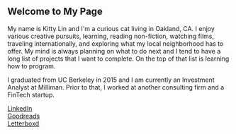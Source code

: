 ## Welcome to My Page

My name is Kitty Lin and I'm a curious cat living in Oakland, CA. I enjoy various creative pursuits, learning, reading non-fiction, watching films, traveling internationally, and exploring what my local neighborhood has to offer. My mind is always planning on what to do next and I tend to have a long list of projects that I want to complete. On the top of that list is learning how to program.

I graduated from UC Berkeley in 2015 and I am currently an Investment Analyst at Milliman. Prior to that, I worked at another consulting firm and a FinTech startup. 





[LinkedIn](https://www.linkedin.com/in/kittylin626/)</br>
[Goodreads](https://www.goodreads.com/kittylin626) </br>
[Letterboxd](https://letterboxd.com/keetylin/)


